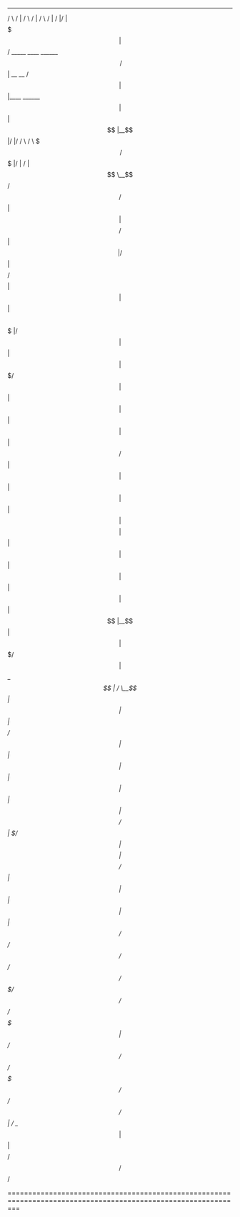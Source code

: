  _______   __                                __       __                   ______   __                  __  __
/       \ /  |                              /  \     /  |                 /      \ /  |                /  |/  |
$$$$$$$  |$$/  _____  ____    ______        $$  \   /$$ | __    __       /$$$$$$  |$$ |____    ______  $$ |$$ |
$$ |__$$ |/  |/     \/    \  /      \       $$$  \ /$$$ |/  |  /  |      $$ \__$$/ $$      \  /      \ $$ |$$ |
$$    $$/ $$ |$$$$$$ $$$$  |/$$$$$$  |      $$$$  /$$$$ |$$ |  $$ |      $$      \ $$$$$$$  |/$$$$$$  |$$ |$$ |
$$$$$$$/  $$ |$$ | $$ | $$ |$$ |  $$ |      $$ $$ $$/$$ |$$ |  $$ |       $$$$$$  |$$ |  $$ |$$    $$ |$$ |$$ |
$$ |      $$ |$$ | $$ | $$ |$$ |__$$ |      $$ |$$$/ $$ |$$ \__$$ |      /  \__$$ |$$ |  $$ |$$$$$$$$/ $$ |$$ |
$$ |      $$ |$$ | $$ | $$ |$$    $$/       $$ | $/  $$ |$$    $$ |      $$    $$/ $$ |  $$ |$$       |$$ |$$ |
$$/       $$/ $$/  $$/  $$/ $$$$$$$/        $$/      $$/  $$$$$$$ |       $$$$$$/  $$/   $$/  $$$$$$$/ $$/ $$/
                            $$ |                         /  \__$$ |
                            $$ |                         $$    $$/
                            $$/                           $$$$$$/

===============================================================================================================

